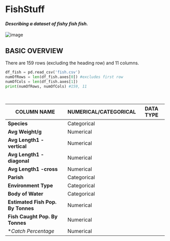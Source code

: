 # FishStuff
#### *Describing a dataset of fishy fish fish.*

![image](https://user-images.githubusercontent.com/67931161/141526269-4a6591ac-0201-46b5-8350-8cae3b97ff49.png)

## **BASIC OVERVIEW**
There are 159 rows (excluding the heading row) and 11 columns.

```python
df_fish = pd.read_csv('fish.csv') 
numOfRows = len(df_fish.axes[0]) #excludes first row
numOfCols = len(df_fish.axes[1])
print(numOfRows, numOfCols) #159, 11
```
<br>

COLUMN NAME | NUMERICAL/CATEGORICAL | DATA TYPE
------------ | --------------------- | -----------
**Species** | Categorical
**Avg Weight/g** | Numerical 
**Avg Length1 -vertical** | Numerical 
**Avg Length1 -diagonal** | Numerical
**Avg Length1 -cross** | Numerical
**Parish** | Categorical
**Environment Type** | Categorical  
**Body of Water** | Categorical
**Estimated Fish Pop. By Tonnes** | Numerical
**Fish Caught Pop. By Tonnes** | Numerical
**Catch Percentage* | Numerical


